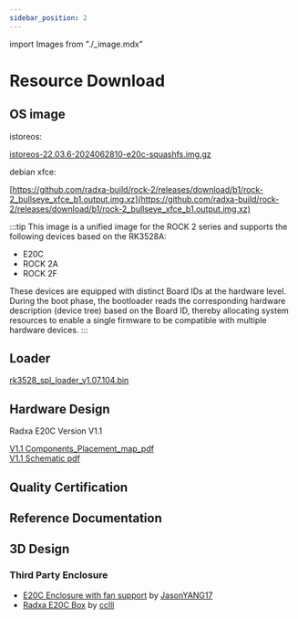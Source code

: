 ```yaml
---
sidebar_position: 2
---
```


import Images from "./\_image.mdx"

# Resource Download

## OS image

istoreos:

[istoreos-22.03.6-2024062810-e20c-squashfs.img.gz](https://dl.radxa.com/rock2/images/istoreos/istoreos-22.03.6-2024062810-e20c-squashfs.img.gz)

debian xfce:

[https://github.com/radxa-build/rock-2/releases/download/b1/rock-2_bullseye_xfce_b1.output.img.xz](https://github.com/radxa-build/rock-2/releases/download/b1/rock-2_bullseye_xfce_b1.output.img.xz)

:::tip
This image is a unified image for the ROCK 2 series and supports the following devices based on the RK3528A:

- E20C
- ROCK 2A
- ROCK 2F

These devices are equipped with distinct Board IDs at the hardware level. During the boot phase, the bootloader reads the corresponding hardware description (device tree) based on the Board ID, thereby allocating system resources to enable a single firmware to be compatible with multiple hardware devices.
:::

## Loader

[rk3528_spl_loader_v1.07.104.bin](https://dl.radxa.com/rock2/images/loader/rk3528_spl_loader_v1.07.104.bin)

## Hardware Design

Radxa E20C Version V1.1

[V1.1 Components_Placement_map_pdf](https://dl.radxa.com/e/e20c/v1.10/radxa_e20c_v1100_Components_Placement_map.pdf)  
[V1.1 Schematic pdf](https://dl.radxa.com/e/e20c/v1.10/radxa_e20c_v1100_schematic.pdf)

## Quality Certification

## Reference Documentation

## 3D Design

### Third Party Enclosure

- [E20C Enclosure with fan support](https://makerworld.com/en/models/519794#profileId-436182) by [JasonYANG17](https://makerworld.com/en/@Jasonyang170)
- [Radxa E20C Box](https://www.printables.com/model/931601-radxa-e20c-box) by [cclll](https://www.printables.com/@cclll_947574)
